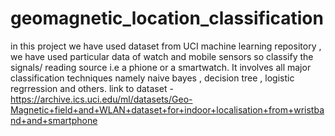 # geomagnetic_location_classification

in this project we have used dataset from UCI machine learning repository , we have used particular data of watch and mobile sensors so classify the signals/ reading source i.e a phione or a smartwatch.
It involves all major classification techniques namely naive bayes , decision tree , logistic regrression and others.
link to dataset - https://archive.ics.uci.edu/ml/datasets/Geo-Magnetic+field+and+WLAN+dataset+for+indoor+localisation+from+wristband+and+smartphone

